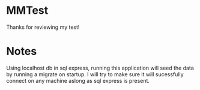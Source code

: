 # MMTest
Thanks for reviewing my test!
# Notes
Using localhost db in sql express, running this application will seed the data by running a migrate on startup. I will try to make sure it will sucessfully connect on any machine aslong as sql express is present.
